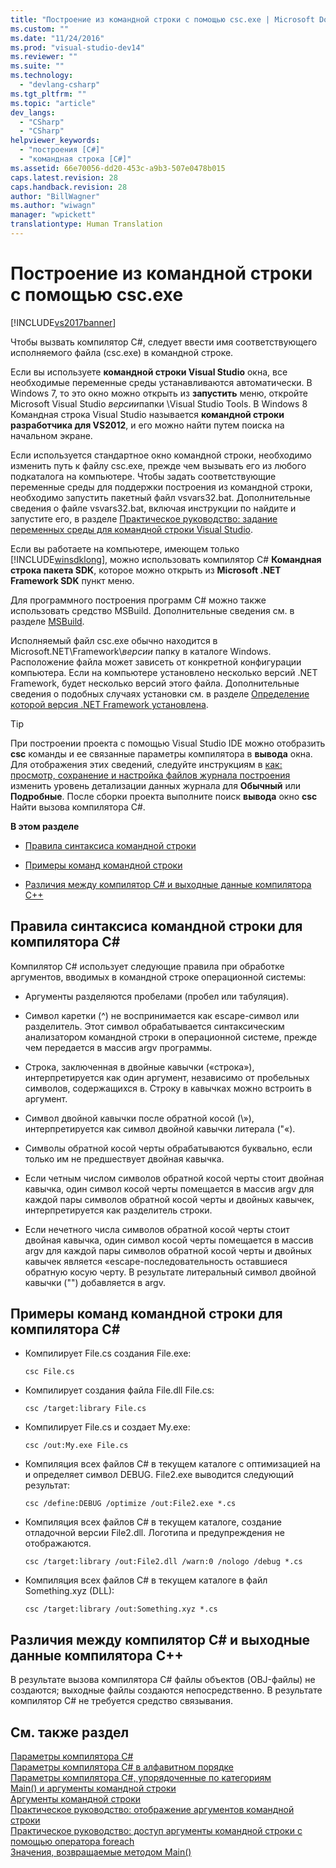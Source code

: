 ```yaml
---
title: "Построение из командной строки с помощью csc.exe | Microsoft Docs"
ms.custom: ""
ms.date: "11/24/2016"
ms.prod: "visual-studio-dev14"
ms.reviewer: ""
ms.suite: ""
ms.technology: 
  - "devlang-csharp"
ms.tgt_pltfrm: ""
ms.topic: "article"
dev_langs: 
  - "CSharp"
  - "CSharp"
helpviewer_keywords: 
  - "построения [C#]"
  - "командная строка [C#]"
ms.assetid: 66e70056-dd20-453c-a9b3-507e0478b015
caps.latest.revision: 28
caps.handback.revision: 28
author: "BillWagner"
ms.author: "wiwagn"
manager: "wpickett"
translationtype: Human Translation
---
```

# Построение из командной строки с помощью csc.exe
[!INCLUDE[vs2017banner](../../../csharp/includes/vs2017banner.md)]

Чтобы вызвать компилятор C#, следует ввести имя соответствующего исполняемого файла (csc.exe) в командной строке.  
  
 Если вы используете **командной строки Visual Studio** окна, все необходимые переменные среды устанавливаются автоматически. В Windows 7, то это окно можно открыть из **запустить** меню, откройте Microsoft Visual Studio *версии*папки \Visual Studio Tools. В Windows 8 Командная строка Visual Studio называется **командной строки разработчика для VS2012**, и его можно найти путем поиска на начальном экране.  
  
 Если используется стандартное окно командной строки, необходимо изменить путь к файлу csc.exe, прежде чем вызывать его из любого подкаталога на компьютере. Чтобы задать соответствующие переменные среды для поддержки построения из командной строки, необходимо запустить пакетный файл vsvars32.bat. Дополнительные сведения о файле vsvars32.bat, включая инструкции по найдите и запустите его, в разделе [Практическое руководство: задание переменных среды для командной строки Visual Studio](../../../csharp/language-reference/compiler-options/how-to-set-environment-variables-for-the-visual-studio-command-line.md).  
  
 Если вы работаете на компьютере, имеющем только [!INCLUDE[winsdklong](../../../csharp/language-reference/compiler-options/includes/winsdklong_md.md)], можно использовать компилятор C# **Командная строка пакета SDK**, которое можно открыть из **Microsoft .NET Framework SDK** пункт меню.  
  
 Для программного построения программ C# можно также использовать средство MSBuild. Дополнительные сведения см. в разделе [MSBuild](/visual-studio/msbuild/msbuild1).  
  
 Исполняемый файл csc.exe обычно находится в Microsoft.NET\Framework\\*версии* папку в каталоге Windows. Расположение файла может зависеть от конкретной конфигурации компьютера. Если на компьютере установлено несколько версий .NET Framework, будет несколько версий этого файла. Дополнительные сведения о подобных случаях установки см. в разделе [Определение которой версия .NET Framework установлена](http://msdn.microsoft.com/ru-ru/1a87cc6a-1c4b-4c38-b878-faa9b3beae3c).  
  
> [!TIP]
>  При построении проекта с помощью Visual Studio IDE можно отобразить **csc** команды и ее связанные параметры компилятора в **вывода** окна. Для отображения этих сведений, следуйте инструкциям в [как: просмотр, сохранение и настройка файлов журнала построения](../Topic/How%20to:%20View,%20Save,%20and%20Configure%20Build%20Log%20Files.md) изменить уровень детализации данных журнала для **Обычный** или **Подробные**. После сборки проекта выполните поиск **вывода** окно **csc** Найти вызова компилятора C#.  
  
 **В этом разделе**  
  
-   [Правила синтаксиса командной строки](#vcconcommand-linebuildinganchor1)  
  
-   [Примеры команд командной строки](#vcconcommand-linebuildinganchor2)  
  
-   [Различия между компилятор C# и выходные данные компилятора C++](#vcconcommand-linebuildinganchor3)  
  
##  <a name="a-namevcconcommand-linebuildinganchor1a-rules-for-command-line-syntax-for-the-c-compiler"></a><a name="vcconcommand-linebuildinganchor1"></a> Правила синтаксиса командной строки для компилятора C#  
 Компилятор C# использует следующие правила при обработке аргументов, вводимых в командной строке операционной системы:  
  
-   Аргументы разделяются пробелами (пробел или табуляция).  
  
-   Символ каретки (^) не воспринимается как escape-символ или разделитель. Этот символ обрабатывается синтаксическим анализатором командной строки в операционной системе, прежде чем передается в массив argv программы.  
  
-   Строка, заключенная в двойные кавычки («строка»), интерпретируется как один аргумент, независимо от пробельных символов, содержащихся в. Строку в кавычках можно встроить в аргумент.  
  
-   Символ двойной кавычки после обратной косой (\\»), интерпретируется как символ двойной кавычки литерала ("«).  
  
-   Символы обратной косой черты обрабатываются буквально, если только им не предшествует двойная кавычка.  
  
-   Если четным числом символов обратной косой черты стоит двойная кавычка, один символ косой черты помещается в массив argv для каждой пары символов обратной косой черты и двойных кавычек, интерпретируется как разделитель строки.  
  
-   Если нечетного числа символов обратной косой черты стоит двойная кавычка, один символ косой черты помещается в массив argv для каждой пары символов обратной косой черты и двойных кавычек является «escape-последовательность оставшиеся обратную косую черту. В результате литеральный символ двойной кавычки ("") добавляется в argv.  
  
##  <a name="a-namevcconcommand-linebuildinganchor2a-sample-command-lines-for-the-c-compiler"></a><a name="vcconcommand-linebuildinganchor2"></a> Примеры команд командной строки для компилятора C#  
  
-   Компилирует File.cs создания File.exe:  
  
    ```  
    csc File.cs   
    ```  
  
-   Компилирует создания файла File.dll File.cs:  
  
    ```  
    csc /target:library File.cs  
    ```  
  
-   Компилирует File.cs и создает My.exe:  
  
    ```  
    csc /out:My.exe File.cs  
    ```  
  
-   Компиляция всех файлов C# в текущем каталоге с оптимизацией на и определяет символ DEBUG. File2.exe выводится следующий результат:  
  
    ```  
    csc /define:DEBUG /optimize /out:File2.exe *.cs  
    ```  
  
-   Компиляция всех файлов C# в текущем каталоге, создание отладочной версии File2.dll. Логотипа и предупреждения не отображаются.  
  
    ```  
    csc /target:library /out:File2.dll /warn:0 /nologo /debug *.cs  
    ```  
  
-   Компиляция всех файлов C# в текущем каталоге в файл Something.xyz (DLL):  
  
    ```  
    csc /target:library /out:Something.xyz *.cs  
    ```  
  
##  <a name="a-namevcconcommand-linebuildinganchor3a-differences-between-c-compiler-and-c-compiler-output"></a><a name="vcconcommand-linebuildinganchor3"></a> Различия между компилятор C# и выходные данные компилятора C++  
 В результате вызова компилятора C# файлы объектов (OBJ-файлы) не создаются; выходные файлы создаются непосредственно. В результате компилятор C# не требуется средство связывания.  
  
## <a name="see-also"></a>См. также раздел  
 [Параметры компилятора C#](../../../csharp/language-reference/compiler-options/index.md)   
 [Параметры компилятора C# в алфавитном порядке](../../../csharp/language-reference/compiler-options/listed-alphabetically.md)   
 [Параметры компилятора C#, упорядоченные по категориям](../../../csharp/language-reference/compiler-options/listed-by-category.md)   
 [Main() и аргументы командной строки](../../../csharp/programming-guide/main-and-command-args/main-and-command-line-arguments.md)   
 [Аргументы командной строки](../../../csharp/programming-guide/main-and-command-args/command-line-arguments.md)   
 [Практическое руководство: отображение аргументов командной строки](../../../csharp/programming-guide/main-and-command-args/how-to-display-command-line-arguments.md)   
 [Практическое руководство: доступ аргументы командной строки с помощью оператора foreach](../../../csharp/programming-guide/main-and-command-args/how-to-access-command-line-arguments-using-foreach.md)   
 [Значения, возвращаемые методом Main()](../../../csharp/programming-guide/main-and-command-args/main-return-values.md)